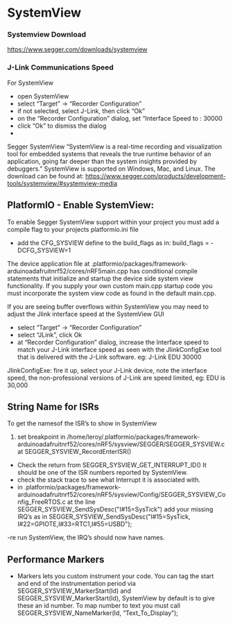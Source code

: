 # SystemView

### Systemview Download
https://www.segger.com/downloads/systemview

### J-Link Communications Speed
For SystemView
- open SystemView
- select “Target” → “Recorder Configuration”
- if not selected, select J-Link, then click “Ok”
- on the “Recorder Configuration” dialog, set “Interface Speed to : 30000
- click “Ok” to dismiss the dialog
- 
Segger SystemView
“SystemView is a real-time recording and visualization tool for embedded systems that reveals the true runtime behavior of an application, going far deeper than the system insights provided by debuggers.”
SystemView is supported on Windows, Mac, and Linux. The download can be found at: https://www.segger.com/products/development-tools/systemview/#systemview-media

## PlatformIO - Enable SystemView:
To enable Segger SystemView support within your project you must add a compile flag to your projects platformio.ini file
- add the CFG_SYSVIEW define to the build_flags as in:
build_flags = -DCFG_SYSVIEW=1

The device application file at .platformio/packages/framework-arduinoadafruitnrf52/cores/nRF5main.cpp 
has conditional compile statements that initialize and startup the device side system view functionality. If you supply your own custom main.cpp startup code you must incorporate the system view code as found in the default main.cpp.

If you are seeing buffer overflows within SystemView you may need to adjust the Jlink interface speed
at the SystemView GUI
- select “Target” → “Recorder Configuration”
- select “JLink”, click Ok
- at “Recorder Configuration” dialog, increase the Interface speed to match your J-Link interface speed as seen with the JlinkConfigExe tool that is delivered with the J-Link software. eg:  J-Link EDU 30000

JlinkConfigExe:  fire it up, select your J-Link device, note the interface speed, the non-professional versions of J-Link are speed limited, eg: EDU is 30,000

## String Name for ISRs
To get the namesof the ISR’s to show in SystemView
1. set breakpoint in /home/leroy/.platformio/packages/framework-arduinoadafruitnrf52/cores/nRF5/sysview/SEGGER/SEGGER_SYSVIEW.c at SEGGER_SYSVIEW_RecordEnterISR()
- Check the return from SEGGER_SYSVIEW_GET_INTERRUPT_ID()
It should be one of the ISR numbers reported by SystemView.
- check the stack trace to see what Interrupt it is associated with.
- in .platformio/packages/framework-arduinoadafruitnrf52/cores/nRF5/sysview/Config/SEGGER_SYSVIEW_Config_FreeRTOS.c at the line
SEGGER_SYSVIEW_SendSysDesc("I#15=SysTick")
add your missing IRQ’s as in
SEGGER_SYSVIEW_SendSysDesc("I#15=SysTick, I#22=GPIOTE,I#33=RTC1,I#55=USBD");

-re run SystemView, the IRQ’s should now have names.

## Performance Markers
-   Markers lets you custom instrument your code. You can tag the start and end of the instrumentation period via SEGGER_SYSVIEW_MarkerStart(Id) and  SEGGER_SYSVIEW_MarkerStart(Id), SystemView by default is to give these an id number. To map number to text you must call
SEGGER_SYSVIEW_NameMarker(Id, “Text_To_Display”);

